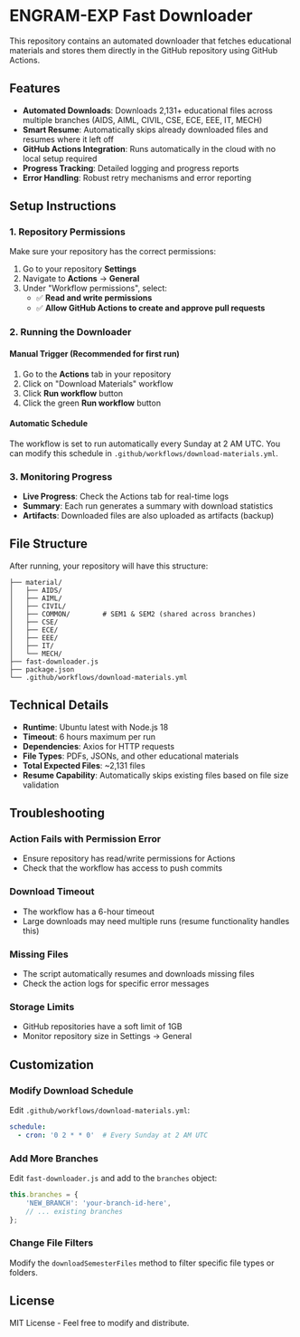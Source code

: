 # ENGRAM-EXP Fast Downloader

This repository contains an automated downloader that fetches educational materials and stores them directly in the GitHub repository using GitHub Actions.

## Features

- **Automated Downloads**: Downloads 2,131+ educational files across multiple branches (AIDS, AIML, CIVIL, CSE, ECE, EEE, IT, MECH)
- **Smart Resume**: Automatically skips already downloaded files and resumes where it left off
- **GitHub Actions Integration**: Runs automatically in the cloud with no local setup required
- **Progress Tracking**: Detailed logging and progress reports
- **Error Handling**: Robust retry mechanisms and error reporting

## Setup Instructions

### 1. Repository Permissions
Make sure your repository has the correct permissions:

1. Go to your repository **Settings**
2. Navigate to **Actions** → **General**
3. Under "Workflow permissions", select:
   - ✅ **Read and write permissions**
   - ✅ **Allow GitHub Actions to create and approve pull requests**

### 2. Running the Downloader

#### Manual Trigger (Recommended for first run)
1. Go to the **Actions** tab in your repository
2. Click on "Download Materials" workflow
3. Click **Run workflow** button
4. Click the green **Run workflow** button

#### Automatic Schedule
The workflow is set to run automatically every Sunday at 2 AM UTC. You can modify this schedule in `.github/workflows/download-materials.yml`.

### 3. Monitoring Progress

- **Live Progress**: Check the Actions tab for real-time logs
- **Summary**: Each run generates a summary with download statistics
- **Artifacts**: Downloaded files are also uploaded as artifacts (backup)

## File Structure

After running, your repository will have this structure:
```
├── material/
│   ├── AIDS/
│   ├── AIML/
│   ├── CIVIL/
│   ├── COMMON/        # SEM1 & SEM2 (shared across branches)
│   ├── CSE/
│   ├── ECE/
│   ├── EEE/
│   ├── IT/
│   └── MECH/
├── fast-downloader.js
├── package.json
└── .github/workflows/download-materials.yml
```

## Technical Details

- **Runtime**: Ubuntu latest with Node.js 18
- **Timeout**: 6 hours maximum per run
- **Dependencies**: Axios for HTTP requests
- **File Types**: PDFs, JSONs, and other educational materials
- **Total Expected Files**: ~2,131 files
- **Resume Capability**: Automatically skips existing files based on file size validation

## Troubleshooting

### Action Fails with Permission Error
- Ensure repository has read/write permissions for Actions
- Check that the workflow has access to push commits

### Download Timeout
- The workflow has a 6-hour timeout
- Large downloads may need multiple runs (resume functionality handles this)

### Missing Files
- The script automatically resumes and downloads missing files
- Check the action logs for specific error messages

### Storage Limits
- GitHub repositories have a soft limit of 1GB
- Monitor repository size in Settings → General

## Customization

### Modify Download Schedule
Edit `.github/workflows/download-materials.yml`:
```yaml
schedule:
  - cron: '0 2 * * 0'  # Every Sunday at 2 AM UTC
```

### Add More Branches
Edit `fast-downloader.js` and add to the `branches` object:
```javascript
this.branches = {
    'NEW_BRANCH': 'your-branch-id-here',
    // ... existing branches
};
```

### Change File Filters
Modify the `downloadSemesterFiles` method to filter specific file types or folders.

## License

MIT License - Feel free to modify and distribute.
